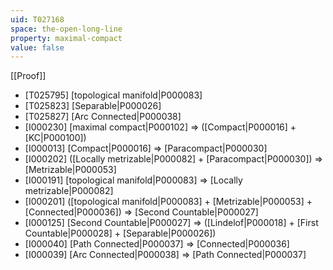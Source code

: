 ```yaml
---
uid: T027168
space: the-open-long-line
property: maximal-compact
value: false
---
```

[[Proof]]

* [T025795] [topological manifold|P000083]
* [T025823] [Separable|P000026]
* [T025827] [Arc Connected|P000038]
* [I000230] [maximal compact|P000102] => ([Compact|P000016] + [KC|P000100])
* [I000013] [Compact|P000016] => [Paracompact|P000030]
* [I000202] ([Locally metrizable|P000082] + [Paracompact|P000030]) => [Metrizable|P000053]
* [I000191] [topological manifold|P000083] => [Locally metrizable|P000082]
* [I000201] ([topological manifold|P000083] + [Metrizable|P000053] + [Connected|P000036]) => [Second Countable|P000027]
* [I000125] [Second Countable|P000027] => ([Lindelof|P000018] + [First Countable|P000028] + [Separable|P000026])
* [I000040] [Path Connected|P000037] => [Connected|P000036]
* [I000039] [Arc Connected|P000038] => [Path Connected|P000037]

